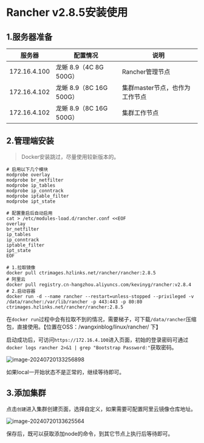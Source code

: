 # Rancher v2.8.5安装使用

## 1.服务器准备

| 服务器       | 配置情况                | 说明                           |
| ------------ | ----------------------- | ------------------------------ |
| 172.16.4.100 | 龙蜥 8.9（4C 8G 500G）  | Rancher管理节点                |
| 172.16.4.102 | 龙蜥 8.9（8C 16G 500G） | 集群master节点，也作为工作节点 |
| 172.16.4.102 | 龙蜥 8.9（8C 16G 500G） | 集群工作节点                   |

## 2.管理端安装

> Docker安装跳过，尽量使用较新版本的。

```shell
# 启用以下几个模块
modprobe overlay
modprobe br_netfilter
modprobe ip_tables
modprobe ip_conntrack
modprobe iptable_filter
modprobe ipt_state

# 配置重启后自动启用
cat > /etc/modules-load.d/rancher.conf <<EOF
overlay
br_netfilter
ip_tables
ip_conntrack
iptable_filter
ipt_state
EOF

# 1.拉取镜像
docker pull ctrimages.hzlinks.net/rancher/rancher:2.8.5
# 阿里云
docker pull registry.cn-hangzhou.aliyuncs.com/kevinyg/rancher:v2.8.4
# 2.启动容器
docker run -d --name rancher --restart=unless-stopped --privileged -v /data/rancher:/var/lib/rancher -p 443:443 -p 80:80 ctrimages.hzlinks.net/rancher/rancher:2.8.5
```

在`docker run`过程中会有拉取不到的情况，需要梯子，可下载`/data/rancher`压缩包，直接使用。【位置在OSS：/wangxinblog/linux/rancher/ 下】

启动成功后，可访问`https://172.16.4.100`进入页面，初始的登录密码可通过`docker logs rancher 2>&1 | grep "Bootstrap Password:"`获取密码。

![image-20240720133256898](https://file.iamwx.cn/images/image-20240720133256898.png)

如果local一开始状态不是正常的，继续等待即可。

## 3.添加集群

点击`创建`进入集群创建页面，选择自定义，如果需要可配置阿里云镜像仓库地址。

![image-20240720133625564](https://file.iamwx.cn/images/image-20240720133625564.png)

保存后，既可以获取添加node的命令，到其它节点上执行后等待即可。

